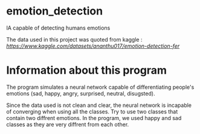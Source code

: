 # emotion_detection
IA capable of detecting humans emotions

The data used in this project was quoted from kaggle : <i style="color: blue;">https://www.kaggle.com/datasets/ananthu017/emotion-detection-fer</i>

# Information about this program
<p>The program simulates a neural network capable of differentiating people's emotions (sad, happy, angry, surprised, neutral, disugsted). </p>
<p>Since the data used is not clean and clear, the neural network is incapable of converging when using all the classes. Try to use two classes that contain two diffrent emotions. In the program, we used happy and sad classes as they are very diffrent from each other.</p>
